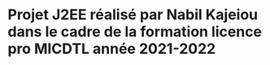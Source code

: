 # Projet J2EE réalisé par Nabil Kajeiou dans le cadre de la formation licence pro MICDTL année 2021-2022
